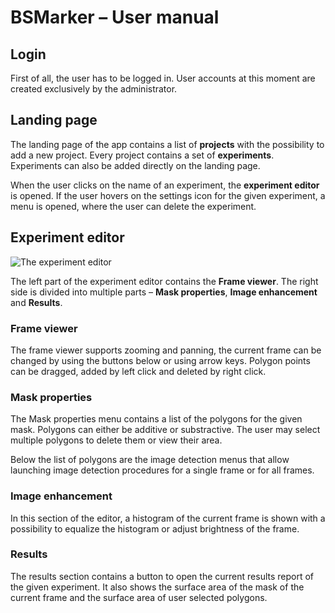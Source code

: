 # BSMarker – User manual

## Login
First of all, the user has to be logged in. User accounts at this moment are created exclusively by the administrator.

## Landing page
The landing page of the app contains a list of **projects** with the possibility to add a new project.
Every project contains a set of **experiments**. Experiments can also be added directly on the landing page.

When the user clicks on the name of an experiment, the **experiment editor** is opened. 
If the user hovers on the settings icon for the given experiment, a menu is opened, where the user can delete the experiment.

## Experiment editor
![The experiment editor](editor.png)

The left part of the experiment editor contains the **Frame viewer**. The right side is divided into multiple parts – **Mask properties**, **Image enhancement** and **Results**.

### Frame viewer
The frame viewer supports zooming and panning, the current frame can be changed by using the buttons below or using arrow keys. Polygon points can be dragged, added by left click and deleted by right click.

### Mask properties
The Mask properties menu contains a list of the polygons for the given mask. Polygons can either be additive or substractive. The user may select multiple polygons to delete them or view their area.

Below the list of polygons are the image detection menus that allow launching image detection procedures for a single frame or for all frames.

### Image enhancement
In this section of the editor, a histogram of the current frame is shown with a possibility to equalize the histogram or adjust brightness of the frame.

### Results
The results section contains a button to open the current results report of the given experiment. It also shows the surface area of the mask of the current frame and the surface area of user selected polygons.


